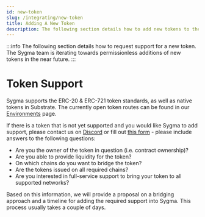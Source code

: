 ```yaml
---
id: new-token
slug: /integrating/new-token
title: Adding A New Token
description: The following section details how to add new tokens to the Sygma network.
---
```


:::info
The following section details how to request support for a new token. The Sygma team is iterating towards permissionless additions of new tokens in the near future.
:::

# Token Support

Sygma supports the ERC-20 & ERC-721 token standards, as well as native tokens in Substrate. The currently open token routes can be found in our [Environments](../03-sygma-sdk/04-environments/01-index.md) page.

If there is a token that is not yet supported and you would like Sygma to add support, please contact us on [Discord](https://discord.gg/Qdf6GyNB5J) or fill out [this form](https://share.hsforms.com/1K4-T_yaKSp6F06FGk4wsSgnmy2x) - please include answers to the following questions:

- Are you the owner of the token in question (i.e. contract ownership)?
- Are you able to provide liquidity for the token?
- On which chains do you want to bridge the token?
- Are the tokens issued on all required chains?
- Are you interested in full-service support to bring your token to all supported networks?

Based on this information, we will provide a proposal on a bridging approach and a timeline for adding the required support into Sygma. This process usually takes a couple of days. 
